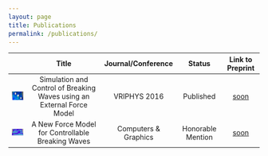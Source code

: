 ```yaml
---
layout: page
title: Publications
permalink: /publications/
---
```


| |Title|Journal/Conference|Status|Link to Preprint|
|:----:|:--------------------------------------------------------------------:|:------------------:|:---------------:|:--------------:|
|![teaser cg](/images/teaser_cg16.png)|Simulation and Control of Breaking Waves using an External Force Model|VRIPHYS 2016        |Published        |[soon]()
|![teaser vriphys](/images/teaser_vriphys15.png)|A New Force Model for Controllable Breaking Waves                     |Computers & Graphics|Honorable Mention|[soon]()        |

